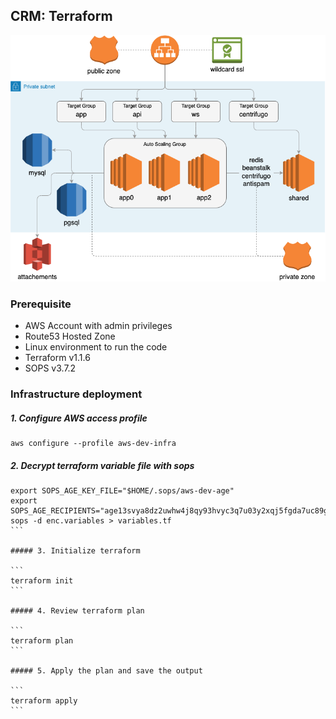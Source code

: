 CRM: Terraform
-------------------------------------------

![](../../docs/imgs/infrastructure.png)


### Prerequisite ###

* AWS Account with admin privileges
* Route53 Hosted Zone
* Linux environment to run the code
* Terraform v1.1.6
* SOPS v3.7.2

### Infrastructure deployment

##### 1. Configure AWS access profile
```
aws configure --profile aws-dev-infra
```

##### 2. Decrypt terraform variable file with sops

````
export SOPS_AGE_KEY_FILE="$HOME/.sops/aws-dev-age"
export SOPS_AGE_RECIPIENTS="age13svya8dz2uwhw4j8qy93hvyc3q7u03y2xqj5fgda7uc89gmsvcqqh62nf0"
sops -d enc.variables > variables.tf
```

##### 3. Initialize terraform

```
terraform init
```

##### 4. Review terraform plan

```
terraform plan
```

##### 5. Apply the plan and save the output

```
terraform apply
```
